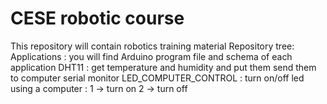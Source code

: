 # CESE robotic course
This repository will contain robotics training material
Repository tree:
 Applications : you will find Arduino program file and schema of each application
 DHT11 : get temperature and humidity and put them send them to computer serial monitor
 LED_COMPUTER_CONTROL : turn on/off led using a computer : 1 -> turn on
                                                               2 -> turn off
 

